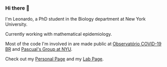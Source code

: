 ### Hi there 👋

I'm Leonardo, a PhD student in the Biology department at New York University. 

Currently working with mathematical epidemiology.

Most of the code I'm involved in are made public at [Observatório COVID-19 BR](https://github.com/covid19br) and [Pascual's Group at NYU](https://github.com/pascualgroup).

Check out my [Personal Page](https://leo-souto.github.io/) and my [Lab Page](https://voices.uchicago.edu/mercedespascual/).

<!--
**Leo-Souto/Leo-Souto** is a ✨ _special_ ✨ repository because its `README.md` (this file) appears on your GitHub profile.

Here are some ideas to get you started:

- 🔭 I’m currently working on ...
- 🌱 I’m currently learning ...
- 👯 I’m looking to collaborate on ...
- 🤔 I’m looking for help with ...
- 💬 Ask me about ...
- 📫 How to reach me: ...
- 😄 Pronouns: ...
- ⚡ Fun fact: ...
-->
